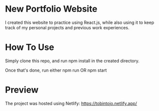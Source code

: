 # New Portfolio Website
I created this website to practice using React.js, while also using it to keep track of my personal projects and previous work experiences.

# How To Use
Simply clone this repo, and run npm install in the created directory.

Once that's done, run either npm run OR npm start

# Preview
The project was hosted using Netlify: https://tobintojo.netlify.app/
